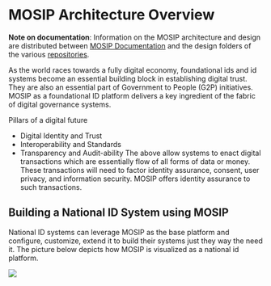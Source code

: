 # MOSIP Architecture Overview

**Note on documentation**:
Information on the MOSIP architecture and design are distributed between [MOSIP Documentation](docs.mosip.io) and the design folders of the various [repositories](https://github.com/mosip).


As the world races towards a fully digital economy, foundational ids and id systems become an essential building block in establishing digital trust. They are also an essential part of Government to People (G2P) initiatives. MOSIP as a foundational ID platform delivers a key ingredient of the fabric of digital governance systems.

Pillars of a digital future
* Digital Identity and Trust
* Interoperability and Standards
* Transparency and Audit-ability
The above allow systems to enact digital transactions which are essentially flow of all forms of data or money. These transactions will need to factor identity assurance, consent, user privacy, and information security. MOSIP offers identity assurance to such transactions.

## Building a National ID System using MOSIP

National ID systems can leverage MOSIP as the base platform and configure, customize, extend it to build their systems just they way the need it. The picture below depicts how MOSIP is visualized as a national id platform.

![](_images/arch_diagrams/layers.png)

